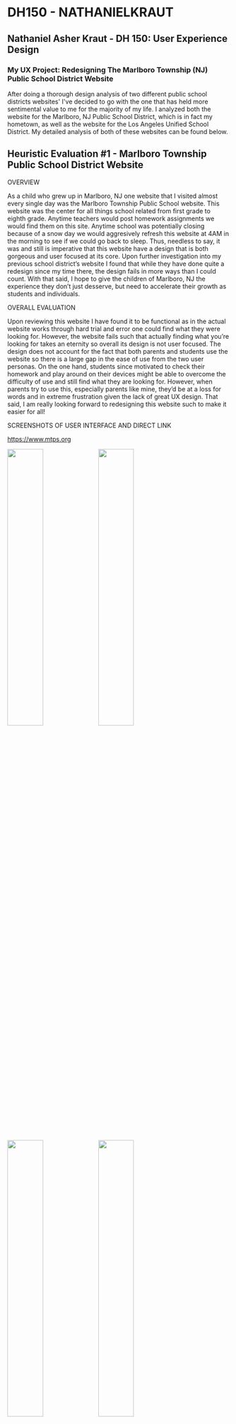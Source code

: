 # DH150 - NATHANIELKRAUT

## Nathaniel Asher Kraut - DH 150: User Experience Design

### My UX Project: Redesigning The Marlboro Township (NJ) Public School District Website

After doing a thorough design analysis of two different public school districts websites' I've decided to go with the one that has held more sentimental value to me for the majority of my life. I analyzed both the website for the Marlboro, NJ Public School District, which is in fact my hometown, as well as the website for the Los Angeles Unified School District. My detailed analysis of both of these websites can be found below. 

## Heuristic Evaluation #1 - Marlboro Township Public School District Website 

OVERVIEW 

As a child who grew up in Marlboro, NJ one website that I visited almost every single day was the Marlboro Township Public School website. This website was the center for all things school related from first grade to eighth grade. Anytime teachers would post homework assignments we would find them on this site. Anytime school was potentially closing because of a snow day we would aggresively refresh this website at 4AM in the morning to see if we could go back to sleep. Thus, needless to say, it was and still is imperative that this website have a design that is both gorgeous and user focused at its core. Upon further investigation into my previous school district’s website I found that while they have done quite a redesign since my time there, the design fails in more ways than I could count. With that said, I hope to give the children of Marlboro, NJ the experience they don’t just desserve, but need to accelerate their growth as students and individuals. 

OVERALL EVALUATION

Upon reviewing this website I have found it to be functional as in the actual website works through hard trial and error one could find what they were looking for.  However, the website fails such that actually finding what you’re looking for takes an eternity so overall its design is not user focused. The design does not account for the fact that both parents and students use the website so there is a large gap in the ease of use from the two user personas. On the one hand, students since motivated to check their homework and play around on their devices might be able to overcome the difficulty of use and still find what they are looking for. However, when parents try to use this, especially parents like mine, they’d be at a loss for words and in extreme frustration given the lack of great UX design. That said, I am really looking forward to redesigning this website such to make it easier for all!

SCREENSHOTS OF USER INTERFACE AND DIRECT LINK

https://www.mtps.org

<img src="./MTPS_UI_1.png" width = "40%"> <img src="./MTPS_UI_2.png" width = "40%"> 
<img src="./MTPS_UI_3.png" width = "40%"> <img src="./MTPS_UI_4.png" width = "40%">
<img src="./MTPS_UI_5.png" width = "40%">

1. Visibility of System Status

This heuristic deals with the idea that the website, mobile application, or product in general should always give the user a look into what is currently happening on the application/website within a reasonable amount of time. Thus, great visibility of system status will allow the user to know where they are in the application in real-time and never leave the user in a state of confusion or limbo. 

The website of choice maintains a poor visibility of system status throughout its use and thus violates this heuristic. If you select an option using the top menu and arrive at the page it does not change its status as shown in the screenshots below. In the example screenshots I expected see to see option I choose highlighted to tell me which page of the website I was on but, instead it remains the same. Simply inverting the colors of the option selected could alleviate this problem allowing users to see into what’s happening and where they are in the website. 

**Severity Rating: 2/3, minor usability issue**

<img src="./MTPS_1_A.png" width = "75%"> <img src="./MTPS_1_B.png" width = "75%"> 


2. Match Between the System and the Real World

This heuristic deals with the idea that the completed product should use the same language, gestures, concepts, etc. that the user is faimiliar with. That said, the system should follow the same real-world conventions such that the user does not have to guess as to what certain items on the screen mean. 

The website of choice does in fact abide by this design heuristic. When selecting an option on the top line I would expect the sub-options to be displayed below as they would be across the other platforms I’ve used in the real world. Additionally, the words are relatively clear and intuitive. For example, when I read the words “Coronavirus (COVID-19) Information” I know that just like when I watch news channels, this will include all news related to this topic.

**Severity Rating: 1/3, No Usability Issue**

<img src="./MTPS_2_A.png" width = "75%"> 

3. User Control and Freedom

This heuristic deals with the idea that it is common for a user to choose an option by mistake and the system should offer them a way to undo or redo their selection. 

The website of choice fails miserably here and violates the heuristic of user control and freedom. When I press on the district calendar for 2019-2020 it takes me to a pdf screen with no top options bar or any method of returning to the previous page. The only way to return and undo my mistake is by using my browser’s feature. A way around this would be to embed the pdf viewer within the exsisting UI design so that users will have the appearance of being within the same system and not feel like they can not undo their action. 

**Severity Rating: 3/3, Must Be Fixed**

<img src="./MTPS_2_A.png" width = "75%"> <img src="./MTPS_3_A.png" width = "75%"> 

4. Consistency and Standards

This heuristic deals with the idea that the fonts, styles, borders, sizes, etc. should all follow some consistent trend. Users shouldn’t be left guessing whether or not a different color means something different due to a lack of uniformity. 

The website of choice fails miserably in this heuristic of consistency and standards as well. When hovering over buttons nearly every single button has a different highlight color which is extremely confusing for the user. When using the website I have no idea which color represents the hover and which is just asthetic. In the screenshots below you can see a black cover for hover recognition as well as yellow and blue. Standardizing this hovering color would make it much more seamless. 

**Severity Rating: 2/3, Minor Usability Issue**

<img src="./MTPS_4_A.png" width = "75%"> <img src="./MTPS_4_B.png" width = "75%"> <img src="./MTPS_4_C.png" width = "75%"> 

5. Error Prevention

This heuristic deals with the idea that systems not only should have clear, concise error messages that users can understand but, great systems prevent the errors from occuring in the first place. This is typically done through a confirmation page for major actions or common mistake points and/or a check for conditions. 

The school district’s website violates this heuristic of error prevention in that it does not do a great job in preventing the user from making major mistakes. If we look at the same situation of going to the district calendar we are not given the option to confirm this selection or realize its severity. Going to the district calendar takes us completely outside the interface of the website and thus, this is considered a major action and a confirmation page should appear for the user so they could prevent doing so if desired. Instead we are directed straight to the page and unfortunately are left in a state of uncertainty. 

**Severity Rating: 2/3, Minor Usability Issue**

<img src="./MTPS_2_A.png" width = "75%"> <img src="./MTPS_3_A.png" width = "75%"> 

6. Recognition Rather Than Recall 

This heuristic deals with the idea that systems should minize the amount of knowledge a user needs to memorize. Users should be prompted with choices and just have to select which choices they prefer. As little memory from the user as possible is preferred for ease of use purposes.

The school district’s website violates this heuristic of favoring recognition over recall quite a few times. One of the biggest design flaws I noticed in regards to this was the fact that the main menu options were not clear enough whatsoever. If user’s wanted to access the calendar of events they would have to previously have memorized the fact that this falls under the “district” option instead of perhaps a much clearer option such as Schedule. 

**Severity Rating: 3/3, Must Be Fixed**

<img src="./MTPS_2_A.png" width = "75%"> 

7. Flexibility and Efficiency of Use

This heuristic deals with the idea that great systems should allow for experienced users to move ahead via shortcuts called accelerators. Advanced users should not have to take the rudimentary route of completing actions as someone who was using the application for the first time. 

This website does not fair well at all in terms of flexibility and efficiency of use and violates this heuristic. If you were an experienced user and wanted to quickly sign-in to your account you would have to manually scroll all the way to the bottom of the page and find the link to do so as pictured below. Instead, there should be an extremely visible accelerator at the top right or left corner of the screen so experienced users do not have to do any navigating for use. This would also not slow down first time users whatsoever. 

**Severity Rating: 3/3, Must Be Fixed**

<img src="./MTPS_7_A.png" width = "75%"> 

8. Aesthetic and Minimalist Design 

This heuristic deals with the idea that information conveyed on the screen should as direct as possible. Anything extra is distracting to the user. 

The website of choosing once again violates this crucial design heuristic of minimalist design. The website is absolutely flooded with options to choose from with what seems like no consolidation whatsoever. For example, under the district heading there are three different suboptions with a calendar reference. It would be so much easier and more visually appealing if there were to just be one calendar option and then have users select from there. Instead these all appear at the same time and clutter the screen as shown. 

**Severity Rating: 3/3, Must Be Fixed**

<img src="./MTPS_2_A.png" width = "75%"> 

9. Help Users Recognize, Diagnose, and Recover From Errors

This heuristic deals with the idea that error messages should be expressed in plain language without any sort of abstract computer code. Users should be able to understand the mistake they made clearly so they can easily correct it. Great systems will also propose a solution on the spot. 

The school district’s website does in fact abide by the heuristic of allowing users to easily recognize, diagnose, and recover from their errors. When attempting to login to a student’s account if their login credentials are incorrect there is a very clear error message displayed at the top of the screen stating the user has entered an incorrect password and/or email. This is done well as it tells the user almost exactly what to fix in order to succeed in their use. 

**Severity Rating: 1/3, No Usability Issue**

<img src="./MTPS_9_A.png" width = "75%"> 

10. Help and Documentation

This heuristic deals with the idea that it is sometimes necesarry to offer help and documentation to users so they know how to use the system in the event they are confused. This instructional information should be extremely clear, concise, and easy to navigate such that users do not have to read the entire documentation. 

The school district’s website violates this heuristic of help and documentation. While it is not as severe as some of the other design heuristic violates mentioned previously since there is in fact a search bar the top of the screen, there is still a clear violation. There is not searchable help button or even an easy FAQ list. This should for sure be an added option to the unorganized, cluttered heading bar. 

**Severity Rating: 3/3, Must Be Fixed**

<img src="./MTPS_1_A.png" width = "75%"> 


## Heuristic Evaluation #2 - Marlboro Township Public School District Website 

OVERVIEW 

Being someone that is deeply invested and convinced of the value of young learning and in particular virtual learning, I appreciate the importance and need for a great school district website. After taking a look into my hometown's website I wanted to do a similar investigation into the school district of my current home, Los Angeles, CA. Thus, for my second heuristic evaluation I chose to do yet another thorough analysis of a public school district website and arrived on the Los Angeles Unified School District website. 

OVERALL EVALUATION

Upon reviewing this website I found a lot of similarities to the previous in terms of areas of user experience design that it lacks any attention to. Most notably, the minimalist design has seemingly been thrown out of the window as the landing pages are downright distracting and confusing to the user who is on a quest for knowledge. However, there were certainly some areas that this website shines in related to design that the Marlboro website completely lacked such as accelerators for experienced users and help/documentation. All in all, the website is for sure in need of an overhaul. 

SCREENSHOTS OF USER INTERFACE AND DIRECT LINK

https://achieve.lausd.net/domain/4

<img src="./LAUSD_UI_1.png" width = "40%"> <img src="./LAUSD_UI_2.png" width = "40%"> 
<img src="./LAUSD_UI_3.png" width = "40%"> <img src="./LAUSD_UI_4.png" width = "40%">

1. Visibility of System Status

The LAUSD website does in fact violate this UX design heuristic of visibility of system status. This heuristic entails that users are show exactly where they are in the system at any given point and can easily navigate between the site map. When using the website no matter which sub-page you are on, the menu options look the exact same with none of them highlighted. Thus, here in the screenshot I am on the Calendar tab but, in the menu options you can not tell this whatsoever. In order to fix this easily one might just designated a highlight color for the user's current tab/location.

**Severity Rating: 3/3, Must Be Fixed**

<img src="./LAUSD_1_A.png" width = "75%"> 

2. Match Between the System and the Real World 

This design heuristic tells us that good design is a design who uses/speaks the same language as the user is use to. Here, the LAUSD actually does a great job to do just that by making the menu options as intuitive as possible. Users for certain know what "Find a School" entails and the same is true for "Calendar" and "Employees". Thus, this is actually an example of this heuristic being well done. 

**Severity Rating: 1/3, No Usability Issue**

<img src="./LAUSD_1_A.png" width = "75%"> 

3. User Control and Freedom

This heuristic is the idea that great systems are designed with user mistakes in mind. It is frequent that users, especially inexperienced ones will inevitably click an incorrect button and navigate to the wrong page. As a result it is crucical to offer users and undo/redo option. LAUSD fails to do so here and I am forced to use my browsers back button. There is no site map tree at the top where I can easily undo my action here of navigating to the directory page. To fix this there should be a site map tree at the top of navigation buttons. 

**Severity Rating: 2/3, Minor Usability Issue**

<img src="./LAUSD_3_A.png" width = "75%"> 

4. Consistency and Standards

This design heuristic here deals with the idea that great design does not leave the user guessing in its conventions. The system uses uniform fonts, inductor messages, sizes, etc. The LAUSD website does not abide by this heuristic as seen through what's quickly becoming their infamous menu bar. The menu bar here has half the options listed with a black background and half the options listed with a white background. As a user I am left guessing as to why this is? To fix this the options should just be made all the same color. 

**Severity Rating: 3/3, Must Be Fixed**

<img src="./LAUSD_1_A.png" width = "75%"> 

5. Error Prevention

This design heuristic is the idea that great systems are designed to prevent the user from making a potentially catastrophic mistake and thus, are designed frequently with confirmation pages asking the user to confirm a major selection. The LAUSD website violates this design heuristic as it brings outside of the main interface when going to the option of "find a school" and it doesn't ask me to confirm that selection eventhough its effectively a death sentence. To fix this there must be a confirmation button added to ensure the user wanted to proceed. 

**Severity Rating: 3/3, Must Be Fixed**

<img src="./LAUSD_5_A.png" width = "75%"> 

6. Recognition Rather Than Recall 

This heuristic outlines the fact that systems should make the amount of knowledge a user needs to memorize as small as possible. Users should be prompted with choices and just have to select which choices they prefer. The LAUSD website actually does abide by this design principle as all of the options are pretty clearly displayed on the screen. For example in the screenshot below users would not need to remember that they wanted to go to the district's social media pages since the options are offered to them without asking in the lower right hand corner. 

**Severity Rating: 1/3, No Usability Issue**

<img src="./LAUSD_6_A.png" width = "75%"> 

7. Flexibility and Efficiency of Use

This design heuristic has to deal with the idea that accelerators are necessary to give more advanced users the opportunity to move through the software quicker without hindering the experience of first time users. A great example is displayed on the district's homepage of a permamanet "Sign In" button something the Marlboro NJ district lacked. Having this here allows those with accounts to access them quickly without taking away from the first time user's experience. 

**Severity Rating: 1/3, No Usability Issue**

<img src="./LAUSD_6_A.png" width = "75%"> 

8. Aesthetic and Minimalist Design 

This heuristic deals with the idea that information conveyed on the screen should as direct as possible. Anything extra is distracting to the user. The LAUSD website actually doesn't do such a great job with this as they went overboard. The designers interpreted this to mean having no options whatsoever on the homescreen and instead a large photo. This is great and all except for the fact that a determined user won't care about the photo and will want options right away. To fix this, there should be basic options display toward the top of the UI. 

**Severity Rating: 2/3, Minor Usability Issue**

<img src="./LAUSD_UI_1.png" width = "75%">

9. Help Users, Recognize, Diagnose, and Recover From Errors

This design heuristic has to do with the fact that users should be shown clear error messages when they make a mistake so that they can recover quickly and keep moving. Ths LAUSD website succeeds in offering this to its users on its sign-in page similar to the Marlboro, NJ page by telling users if their password or email is incorrect which is crucial for a user's understadning of how to proceed further. 

**Severity Rating: 1/3, No Usability Issue**

<img src="./LAUSD_9_A.png" width = "75%"> 

10. Help and Documentation 

This design heuristic has to do with the fact that users should be given the option to recieve clear, precise, and effective help when they are unsure of what to do. The LAUSD website understands this and actually offers a feedback option on the main page so users can reach out for help as well as offering an option to submit an email for help. 

**Severity Rating: 1/3, No Usability Issue**

<img src="./LAUSD_UI_1.png" width = "75%">
